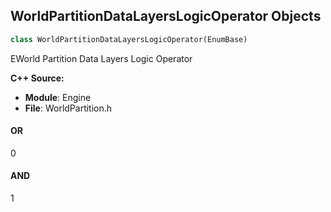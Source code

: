 ## WorldPartitionDataLayersLogicOperator Objects

```python
class WorldPartitionDataLayersLogicOperator(EnumBase)
```

EWorld Partition Data Layers Logic Operator

**C++ Source:**

- **Module**: Engine
- **File**: WorldPartition.h

<a id="unreal.WorldPartitionDataLayersLogicOperator.OR"></a>

#### OR

0

<a id="unreal.WorldPartitionDataLayersLogicOperator.AND"></a>

#### AND

1

<a id="unreal.PhysicsType"></a>